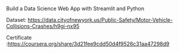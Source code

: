Build a Data Science Web App with Streamlit and Python

Dataset: https://data.cityofnewyork.us/Public-Safety/Motor-Vehicle-Collisions-Crashes/h9gi-nx95

Certificate :https://coursera.org/share/3d21fee9cdd50d4f9526c31aa47298d9

